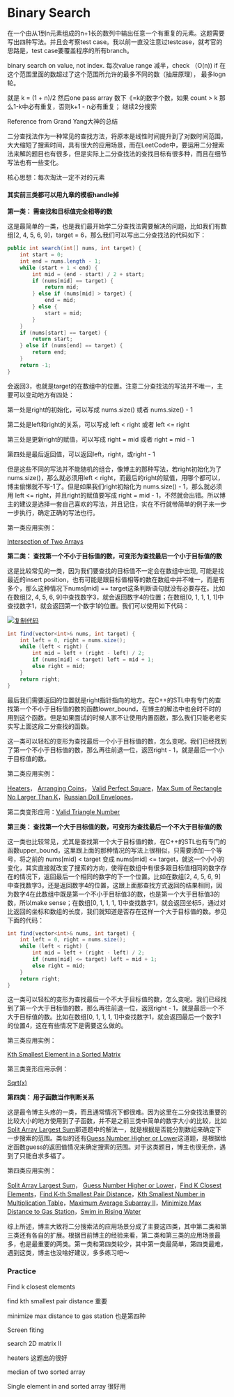 # Binary Search



在一个由从1到n元素组成的n+1长的数列中输出任意一个有重复的元素。这题需要写出四种写法。并且会考察test case。我以前一直没注意过testcase，就考官的思路是，test case要覆盖程序的所有branch。 

binary search on value, not index. 每次value range 减半，check （O(n)) if 在这个范围里面的数超过了这个范围所允许的最多不同的数（抽屉原理）， 最多logn 轮。 

就是 k = (1 + n)/2 然后one pass array 数下《=k的数字个数，如果 count > k 那么1-k中必有重复，否则k+1 - n必有重复； 继续2分搜索 



Reference from Grand Yang大神的总结

二分查找法作为一种常见的查找方法，将原本是线性时间提升到了对数时间范围，大大缩短了搜索时间，具有很大的应用场景，而在LeetCode中，要运用二分搜索法来解的题目也有很多，但是实际上二分查找法的查找目标有很多种，而且在细节写法也有一些变化。

核心思想：每次淘汰一定不对的元素 

 

#### 其实前三类都可以用九章的模板handle掉

**第一类： 需查找和目标值完全相等的数**

这是最简单的一类，也是我们最开始学二分查找法需要解决的问题，比如我们有数组[2, 4, 5, 6, 9]，target = 6，那么我们可以写出二分查找法的代码如下：

 



```java
public int search(int[] nums, int target) {
    int start = 0;
    int end = nums.length - 1;
    while (start + 1 < end) {
        int mid = (end - start) / 2 + start;
        if (nums[mid] == target) {
            return mid;
        } else if (nums[mid] > target) {
            end = mid;
        } else {
            start = mid;
        }
    }
    if (nums[start] == target) {
        return start;
    } else if (nums[end] == target) {
        return end;
    }
    return -1;
}
```



 

会返回3，也就是target的在数组中的位置。注意二分查找法的写法并不唯一，主要可以变动地方有四处：

第一处是right的初始化，可以写成 nums.size() 或者 nums.size() - 1

第二处是left和right的关系，可以写成 left < right 或者 left <= right

第三处是更新right的赋值，可以写成 right = mid 或者 right = mid - 1

第四处是最后返回值，可以返回left，right，或right - 1

但是这些不同的写法并不能随机的组合，像博主的那种写法，若right初始化为了nums.size()，那么就必须用left < right，而最后的right的赋值，用哪个都可以，博主偷懒就不写-1了。但是如果我们right初始化为 nums.size() - 1，那么就必须用 left <= right，并且right的赋值要写成 right = mid - 1，不然就会出错。所以博主的建议是选择一套自己喜欢的写法，并且记住，实在不行就带简单的例子来一步一步执行，确定正确的写法也行。

第一类应用实例：

[Intersection of Two Arrays](http://www.cnblogs.com/grandyang/p/5507129.html)

 

**第二类： 查找第一个不小于目标值的数，可变形为查找最后一个小于目标值的数**

这是比较常见的一类，因为我们要查找的目标值不一定会在数组中出现, 可能是找最近的insert position，也有可能是跟目标值相等的数在数组中并不唯一，而是有多个，那么这种情况下nums[mid] == target这条判断语句就没有必要存在。比如在数组[2, 4, 5, 6, 9]中查找数字3，就会返回数字4的位置；在数组[0, 1, 1, 1, 1]中查找数字1，就会返回第一个数字1的位置。我们可以使用如下代码：

 

[![复制代码](http://common.cnblogs.com/images/copycode.gif)](javascript:void(0);)

```java
int find(vector<int>& nums, int target) {
    int left = 0, right = nums.size();
    while (left < right) {
        int mid = left + (right - left) / 2;
        if (nums[mid] < target) left = mid + 1;
        else right = mid;
    }
    return right;
}
```

 

最后我们需要返回的位置就是right指针指向的地方。在C++的STL中有专门的查找第一个不小于目标值的数的函数lower_bound，在博主的解法中也会时不时的用到这个函数。但是如果面试的时候人家不让使用内置函数，那么我们只能老老实实写上面这段二分查找的函数。

这一类可以轻松的变形为查找最后一个小于目标值的数，怎么变呢。我们已经找到了第一个不小于目标值的数，那么再往前退一位，返回right - 1，就是最后一个小于目标值的数。

第二类应用实例：

[Heaters](http://www.cnblogs.com/grandyang/p/6181626.html)， [Arranging Coins](http://www.cnblogs.com/grandyang/p/6026066.html)， [Valid Perfect Square](http://www.cnblogs.com/grandyang/p/5619296.html)，[Max Sum of Rectangle No Larger Than K](http://www.cnblogs.com/grandyang/p/5617660.html)，[Russian Doll Envelopes](http://www.cnblogs.com/grandyang/p/5568818.html)， 

 

第二类变形应用：[Valid Triangle Number](http://www.cnblogs.com/grandyang/p/7053730.html)

 

**第三类： 查找第一个大于目标值的数，可变形为查找最后一个不大于目标值的数**

这一类也比较常见，尤其是查找第一个大于目标值的数，在C++的STL也有专门的函数upper_bound，这里跟上面的那种情况的写法上很相似，只需要添加一个等号，将之前的 nums[mid] < target 变成 nums[mid] <= target，就这一个小小的变化，其实直接就改变了搜索的方向，使得在数组中有很多跟目标值相同的数字存在的情况下，返回最后一个相同的数字的下一个位置。比如在数组[2, 4, 5, 6, 9]中查找数字3，还是返回数字4的位置，这跟上面那查找方式返回的结果相同，因为数字4在此数组中既是第一个不小于目标值3的数，也是第一个大于目标值3的数，所以make sense；在数组[0, 1, 1, 1, 1]中查找数字1，就会返回坐标5，通过对比返回的坐标和数组的长度，我们就知道是否存在这样一个大于目标值的数。参见下面的代码：

 

```java
int find(vector<int>& nums, int target) {
    int left = 0, right = nums.size();
    while (left < right) {
        int mid = left + (right - left) / 2;
        if (nums[mid] <= target) left = mid + 1;
        else right = mid;
    }
    return right;
}
```



 

这一类可以轻松的变形为查找最后一个不大于目标值的数，怎么变呢。我们已经找到了第一个大于目标值的数，那么再往前退一位，返回right - 1，就是最后一个不大于目标值的数。比如在数组[0, 1, 1, 1, 1]中查找数字1，就会返回最后一个数字1的位置4，这在有些情况下是需要这么做的。

第三类应用实例：

[Kth Smallest Element in a Sorted Matrix](http://www.cnblogs.com/grandyang/p/5727892.html)

第三类变形应用示例：

[Sqrt(x)](http://www.cnblogs.com/grandyang/p/4346413.html)

 

**第四类： 用子函数当作判断关系**

这是最令博主头疼的一类，而且通常情况下都很难。因为这里在二分查找法重要的比较大小的地方使用到了子函数，并不是之前三类中简单的数字大小的比较，比如[Split Array Largest Sum](http://www.cnblogs.com/grandyang/p/5933787.html)那道题中的解法一，就是根据是否能分割数组来确定下一步搜索的范围。类似的还有[Guess Number Higher or Lower](http://www.cnblogs.com/grandyang/p/5666502.html)这道题，是根据给定函数guess的返回值情况来确定搜索的范围。对于这类题目，博主也很无奈，遇到了只能自求多福了。

第四类应用实例：

[Split Array Largest Sum](http://www.cnblogs.com/grandyang/p/5933787.html)， [Guess Number Higher or Lower](http://www.cnblogs.com/grandyang/p/5666502.html)，[Find K Closest Elements](http://www.cnblogs.com/grandyang/p/7519466.html)，[Find K-th Smallest Pair Distance](http://www.cnblogs.com/grandyang/p/8627783.html)，[Kth Smallest Number in Multiplication Table](http://www.cnblogs.com/grandyang/p/8367505.html)，[Maximum Average Subarray II](http://www.cnblogs.com/grandyang/p/8021421.html)，[Minimize Max Distance to Gas Station](http://www.cnblogs.com/grandyang/p/8970057.html)，[Swim in Rising Water](http://www.cnblogs.com/grandyang/p/9017300.html)

 

综上所述，博主大致将二分搜索法的应用场景分成了主要这四类，其中第二类和第三类还有各自的扩展。根据目前博主的经验来看，第二类和第三类的应用场景最多，也是最重要的两类。第一类和第四类较少，其中第一类最简单，第四类最难，遇到这类，博主也没啥好建议，多多练习吧～



### Practice

Find k closest elements

find kth smallest pair distance 重要

minimize max distance to gas station 也是第四种

Screen fiting

search 2D matrix II

heaters 这题出的很好

median of two sorted array

Single element in and sorted array 很好用

